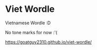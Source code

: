 # Viet Wordle
Vietnamese Wordle :D

No tone marks for now :'(

https://goatguy2310.github.io/viet-wordle/
